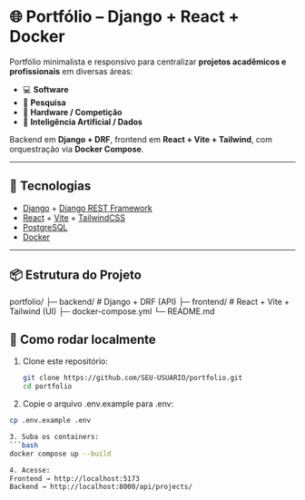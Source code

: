 # 🌐 Portfólio – Django + React + Docker

Portfólio minimalista e responsivo para centralizar **projetos acadêmicos e profissionais** em diversas áreas:  
- 💻 **Software**  
- 🔬 **Pesquisa**  
- 🔧 **Hardware / Competição**  
- 🤖 **Inteligência Artificial / Dados**

Backend em **Django + DRF**, frontend em **React + Vite + Tailwind**, com orquestração via **Docker Compose**.

---

## 🚀 Tecnologias
- [Django](https://www.djangoproject.com/) + [Django REST Framework](https://www.django-rest-framework.org/)  
- [React](https://react.dev/) + [Vite](https://vitejs.dev/) + [TailwindCSS](https://tailwindcss.com/)  
- [PostgreSQL](https://www.postgresql.org/)  
- [Docker](https://www.docker.com/)  

---

## 📦 Estrutura do Projeto
portfolio/
├─ backend/ # Django + DRF (API)
├─ frontend/ # React + Vite + Tailwind (UI)
├─ docker-compose.yml
└─ README.md

## 🔧 Como rodar localmente

1. Clone este repositório:
   ```bash
   git clone https://github.com/SEU-USUARIO/portfolio.git
   cd portfolio

2. Copie o arquivo .env.example para .env:
  ```bash
  cp .env.example .env

3. Suba os containers:
  ```bash
  docker compose up --build

4. Acesse:
  Frontend → http://localhost:5173
  Backend → http://localhost:8000/api/projects/